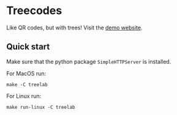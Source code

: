 # Treecodes

Like QR codes, but with trees! Visit the [demo website](https://www.maida.me/treecode).

## Quick start

Make sure that the python package `SimpleHTTPServer` is installed.

For MacOS run:
```
make -C treelab
```

For Linux run:
```
make run-linux -C treelab
```
